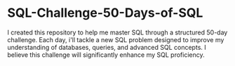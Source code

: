 # SQL-Challenge-50-Days-of-SQL
I created this repository to help me master SQL through a structured 50-day challenge. Each day, i'll tackle a new SQL problem designed to improve my understanding of databases, queries, and advanced SQL concepts. I believe this challenge will significantly enhance my SQL proficiency.
